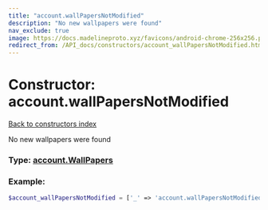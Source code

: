 ```yaml
---
title: "account.wallPapersNotModified"
description: "No new wallpapers were found"
nav_exclude: true
image: https://docs.madelineproto.xyz/favicons/android-chrome-256x256.png
redirect_from: /API_docs/constructors/account_wallPapersNotModified.html
---
```

# Constructor: account.wallPapersNotModified  
[Back to constructors index](/API_docs/constructors/index.md)



No new wallpapers were found




### Type: [account.WallPapers](/API_docs/types/account.WallPapers.md)


### Example:

```php
$account_wallPapersNotModified = ['_' => 'account.wallPapersNotModified'];
```  
